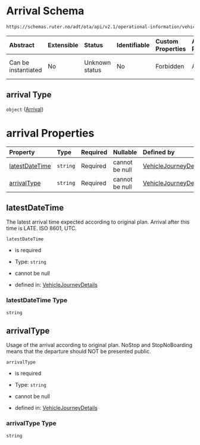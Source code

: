 # Arrival Schema

```txt
https://schemas.ruter.no/adt/ota/api/v2.1/operational-information/vehicle-journey-details.json#/definitions/arrival
```



| Abstract            | Extensible | Status         | Identifiable | Custom Properties | Additional Properties | Access Restrictions | Defined In                                                                                                                |
| :------------------ | :--------- | :------------- | :----------- | :---------------- | :-------------------- | :------------------ | :------------------------------------------------------------------------------------------------------------------------ |
| Can be instantiated | No         | Unknown status | No           | Forbidden         | Allowed               | none                | [vehicle-journey-details.json*](../../schema/operational-information/vehicle-journey-details.json "open original schema") |

## arrival Type

`object` ([Arrival](vehicle-journey-details-definitions-arrival.md))

# arrival Properties

| Property                          | Type     | Required | Nullable       | Defined by                                                                                                                                                                                                                                        |
| :-------------------------------- | :------- | :------- | :------------- | :------------------------------------------------------------------------------------------------------------------------------------------------------------------------------------------------------------------------------------------------ |
| [latestDateTime](#latestdatetime) | `string` | Required | cannot be null | [VehicleJourneyDetails](vehicle-journey-details-definitions-arrival-properties-latestdatetime.md "https://schemas.ruter.no/adt/ota/api/v2.1/operational-information/vehicle-journey-details.json#/definitions/arrival/properties/latestDateTime") |
| [arrivalType](#arrivaltype)       | `string` | Required | cannot be null | [VehicleJourneyDetails](vehicle-journey-details-definitions-arrival-properties-arrivaltype.md "https://schemas.ruter.no/adt/ota/api/v2.1/operational-information/vehicle-journey-details.json#/definitions/arrival/properties/arrivalType")       |

## latestDateTime

The latest arrival time expected according to original plan. Arrival after this time is LATE. ISO 8601, UTC.

`latestDateTime`

*   is required

*   Type: `string`

*   cannot be null

*   defined in: [VehicleJourneyDetails](vehicle-journey-details-definitions-arrival-properties-latestdatetime.md "https://schemas.ruter.no/adt/ota/api/v2.1/operational-information/vehicle-journey-details.json#/definitions/arrival/properties/latestDateTime")

### latestDateTime Type

`string`

## arrivalType

Usage of the arrival according to original plan. NoStop and StopNoBoarding means that the departure should NOT be presented public.

`arrivalType`

*   is required

*   Type: `string`

*   cannot be null

*   defined in: [VehicleJourneyDetails](vehicle-journey-details-definitions-arrival-properties-arrivaltype.md "https://schemas.ruter.no/adt/ota/api/v2.1/operational-information/vehicle-journey-details.json#/definitions/arrival/properties/arrivalType")

### arrivalType Type

`string`
